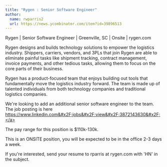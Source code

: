 ```yaml
---
title: "Rygen : Senior Software Engineer"
author:
  name: rwparris2
  url: https://news.ycombinator.com/item?id=39896513
---
```

Rygen | Senior Software Engineer | Greenville, SC | Onsite | rygen.com

Rygen designs and builds technology solutions to empower the logistics industry. Shippers, carriers, vendors, and 3PLs that join Rygen are able to eliminate painful tasks like shipment tracking, contract management, invoice payments, and other tedious tasks, allowing them to focus on the core parts of their business.

Rygen has a product-focused team that enjoys building out tools that fundamentally move the logistics industry forward. The team is made up of talented individuals from both technology companies and traditional logistics companies.

We&#x27;re looking to add an additional senior software engineer to the team. The job posting is here <a href="https:&#x2F;&#x2F;www.linkedin.com&#x2F;jobs&#x2F;view&#x2F;3872143630&#x2F;" rel="nofollow">https:&#x2F;&#x2F;www.linkedin.com&#x2F;jobs&#x2F;view&#x2F;3872143630&#x2F;</a>

The pay range for this position is $110k-130k.

This is an ONSITE position, you will be expected to be in the office 2-3 days a week.

If you&#x27;re interested, send your resume to rparris at rygen.com with &#x27;HN&#x27; in the subject.
